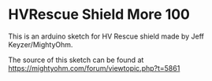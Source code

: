 # HVRescue Shield More 100
This is an arduino sketch for HV Rescue shield made by Jeff Keyzer/MightyOhm.

The source of this sketch can be found at https://mightyohm.com/forum/viewtopic.php?t=5861